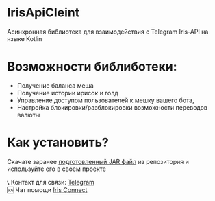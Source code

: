 # IrisApiCleint

Асинхронная библиотека для взаимодействия с Telegram Iris-API на языке Kotlin

# Возможности библиботеки:
  - Получение баланса меша
  - Получение истории ирисок и голд
  - Управление доступом пользователей к мешку вашего бота,
  - Настройка блокировки/разблокировки возможности переводов валюты  

  
# Как установить?  
Скачате заранее [подготовленный JAR файл](https://github.com/gausvanya/IrisClientAPI/releases) из репозитория и используйте его в своем проекте  



📞 Контакт для связи: [Telegram](https://t.me/gausvanya)  
🆘 Чат помощи [Iris Connect](https://t.me/+AweQAYgm5hwyNjky)
